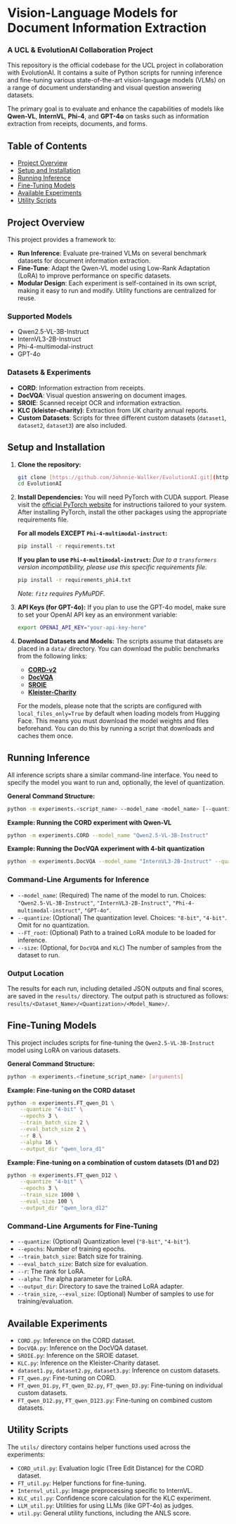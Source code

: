 # Vision-Language Models for Document Information Extraction
### A UCL & EvolutionAI Collaboration Project

This repository is the official codebase for the UCL project in collaboration with EvolutionAI. It contains a suite of Python scripts for running inference and fine-tuning various state-of-the-art vision-language models (VLMs) on a range of document understanding and visual question answering datasets.

The primary goal is to evaluate and enhance the capabilities of models like **Qwen-VL**, **InternVL**, **Phi-4**, and **GPT-4o** on tasks such as information extraction from receipts, documents, and forms.

## Table of Contents
- [Project Overview](#project-overview)
- [Setup and Installation](#setup-and-installation)
- [Running Inference](#running-inference)
- [Fine-Tuning Models](#fine-tuning-models)
- [Available Experiments](#available-experiments)
- [Utility Scripts](#utility-scripts)

## Project Overview

This project provides a framework to:
-   **Run Inference**: Evaluate pre-trained VLMs on several benchmark datasets for document information extraction.
-   **Fine-Tune**: Adapt the Qwen-VL model using Low-Rank Adaptation (LoRA) to improve performance on specific datasets.
-   **Modular Design**: Each experiment is self-contained in its own script, making it easy to run and modify. Utility functions are centralized for reuse.

### Supported Models
-   Qwen2.5-VL-3B-Instruct
-   InternVL3-2B-Instruct
-   Phi-4-multimodal-instruct
-   GPT-4o

### Datasets & Experiments
-   **CORD**: Information extraction from receipts.
-   **DocVQA**: Visual question answering on document images.
-   **SROIE**: Scanned receipt OCR and information extraction.
-   **KLC (kleister-charity)**: Extraction from UK charity annual reports.
-   **Custom Datasets**: Scripts for three different custom datasets (`dataset1`, `dataset2`, `dataset3`) are also included.

## Setup and Installation

1.  **Clone the repository:**
    ```bash
    git clone [https://github.com/Johnnie-Wallker/EvolutionAI.git](https://github.com/Johnnie-Wallker/EvolutionAI.git)
    cd EvolutionAI
    ```

2.  **Install Dependencies:**
    You will need PyTorch with CUDA support. Please visit the [official PyTorch website](https://pytorch.org/get-started/locally/) for instructions tailored to your system. After installing PyTorch, install the other packages using the appropriate requirements file.

    **For all models EXCEPT `Phi-4-multimodal-instruct`:**
    ```bash
    pip install -r requirements.txt
    ```

    **If you plan to use `Phi-4-multimodal-instruct`:**
    *Due to a `transformers` version incompatibility, please use this specific requirements file.*
    ```bash
    pip install -r requirements_phi4.txt
    ```
    *Note: `fitz` requires PyMuPDF.*

3.  **API Keys (for GPT-4o):**
    If you plan to use the GPT-4o model, make sure to set your OpenAI API key as an environment variable:
    ```bash
    export OPENAI_API_KEY="your-api-key-here"
    ```

4.  **Download Datasets and Models:**
    The scripts assume that datasets are placed in a `data/` directory. You can download the public benchmarks from the following links:
    -   [**CORD-v2**](https://huggingface.co/datasets/naver-clova-ix/cord-v2)
    -   [**DocVQA**](https://www.docvqa.org/datasets/docvqa)
    -   [**SROIE**](https://rrc.cvc.uab.es/?ch=13)
    -   [**Kleister-Charity**](https://huggingface.co/datasets/applicaai/kleister-charity)

    For the models, please note that the scripts are configured with `local_files_only=True` by default when loading models from Hugging Face. This means you must download the model weights and files beforehand. You can do this by running a script that downloads and caches them once.

## Running Inference

All inference scripts share a similar command-line interface. You need to specify the model you want to run and, optionally, the level of quantization.

**General Command Structure:**
```bash
python -m experiments.<script_name> --model_name <model_name> [--quantize <quantization>]
```

**Example: Running the CORD experiment with Qwen-VL**
```bash
python -m experiments.CORD --model_name "Qwen2.5-VL-3B-Instruct"
```

**Example: Running the DocVQA experiment with 4-bit quantization**
```bash
python -m experiments.DocVQA --model_name "InternVL3-2B-Instruct" --quantize "4-bit"
```

### Command-Line Arguments for Inference
-   `--model_name`: (Required) The name of the model to run. Choices: `"Qwen2.5-VL-3B-Instruct"`, `"InternVL3-2B-Instruct"`, `"Phi-4-multimodal-instruct"`, `"GPT-4o"`.
-   `--quantize`: (Optional) The quantization level. Choices: `"8-bit"`, `"4-bit"`. Omit for no quantization.
-   `--FT_root`: (Optional) Path to a trained LoRA module to be loaded for inference.
-   `--size`: (Optional, for `DocVQA` and `KLC`) The number of samples from the dataset to run.

### Output Location
The results for each run, including detailed JSON outputs and final scores, are saved in the `results/` directory. The output path is structured as follows: `results/<Dataset_Name>/<Quantization>/<Model_Name>/`.

## Fine-Tuning Models

This project includes scripts for fine-tuning the `Qwen2.5-VL-3B-Instruct` model using LoRA on various datasets.

**General Command Structure:**
```bash
python -m experiments.<finetune_script_name> [arguments]
```

**Example: Fine-tuning on the CORD dataset**
```bash
python -m experiments.FT_qwen_D1 \
    --quantize "4-bit" \
    --epochs 3 \
    --train_batch_size 2 \
    --eval_batch_size 2 \
    --r 8 \
    --alpha 16 \
    --output_dir "qwen_lora_d1"
```

**Example: Fine-tuning on a combination of custom datasets (D1 and D2)**
```bash
python -m experiments.FT_qwen_D12 \
    --quantize "4-bit" \
    --epochs 3 \
    --train_size 1000 \
    --eval_size 100 \
    --output_dir "qwen_lora_d12"
```

### Command-Line Arguments for Fine-Tuning
-   `--quantize`: (Optional) Quantization level (`"8-bit"`, `"4-bit"`).
-   `--epochs`: Number of training epochs.
-   `--train_batch_size`: Batch size for training.
-   `--eval_batch_size`: Batch size for evaluation.
-   `--r`: The rank for LoRA.
-   `--alpha`: The alpha parameter for LoRA.
-   `--output_dir`: Directory to save the trained LoRA adapter.
-   `--train_size`, `--eval_size`: (Optional) Number of samples to use for training/evaluation.

## Available Experiments

-   `CORD.py`: Inference on the CORD dataset.
-   `DocVQA.py`: Inference on the DocVQA dataset.
-   `SROIE.py`: Inference on the SROIE dataset.
-   `KLC.py`: Inference on the Kleister-Charity dataset.
-   `dataset1.py`, `dataset2.py`, `dataset3.py`: Inference on custom datasets.
-   `FT_qwen.py`: Fine-tuning on CORD.
-   `FT_qwen_D1.py`, `FT_qwen_D2.py`, `FT_qwen_D3.py`: Fine-tuning on individual custom datasets.
-   `FT_qwen_D12.py`, `FT_qwen_D123.py`: Fine-tuning on combined custom datasets.

## Utility Scripts

The `utils/` directory contains helper functions used across the experiments:
-   `CORD_util.py`: Evaluation logic (Tree Edit Distance) for the CORD dataset.
-   `FT_util.py`: Helper functions for fine-tuning.
-   `Internvl_util.py`: Image preprocessing specific to InternVL.
-   `KLC_util.py`: Confidence score calculation for the KLC experiment.
-   `LLM_util.py`: Utilities for using LLMs (like GPT-4o) as judges.
-   `util.py`: General utility functions, including the ANLS score.